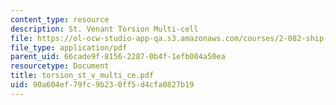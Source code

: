 ```yaml
---
content_type: resource
description: St. Venant Torsion Multi-cell
file: https://ol-ocw-studio-app-qa.s3.amazonaws.com/courses/2-082-ship-structural-analysis-design-13-122-spring-2003/90a604ef79fc9b230ff5d4cfa0827b19_torsion_st_v_multi_ce.pdf
file_type: application/pdf
parent_uid: 66cade9f-8156-2287-0b4f-1efb004a50ea
resourcetype: Document
title: torsion_st_v_multi_ce.pdf
uid: 90a604ef-79fc-9b23-0ff5-d4cfa0827b19
---
```

